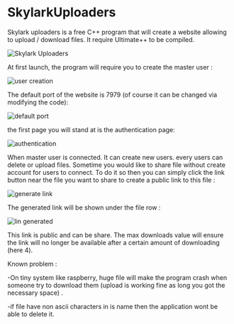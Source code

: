 # SkylarkUploaders



Skylark uploaders is a free C++ program that will create a website allowing to upload / download files.  It require Ultimate++ to be compiled. 

![Skylark Uploaders](https://i.imgur.com/hs2VVLF.png)

At first launch, the program will require you to create the master user :

![user creation](https://i.imgur.com/crcGPNX.png)

The default port of the website is 7979  (of course it can be changed via modifying the code):

![default port](https://i.imgur.com/TiwykeL.png)

the first page you will stand at is the authentication page:

![authentication](https://i.imgur.com/B6n80Ix.png)

When master user is connected. It can create new users. every users can delete or upload files. Sometime you would like to share file without create account for users to connect. To do it so then you can simply click the link button near the file you want to share to create a public link to this file :

![generate link](https://i.imgur.com/fDL1Nk8.png)

The generated link will be shown under the file row :



![lin generated](https://i.imgur.com/fl4KJf3.png)

This link is public and can be share. The max downloads value will ensure the link will no longer be available after a certain amount of downloading (here 4).



Known problem : 

-On tiny system like raspberry, huge file will make the program crash when someone try to download them (upload is working fine as long you got the necessary space) . 

-if file have non ascii characters in is name then the application wont be able to delete it. 

